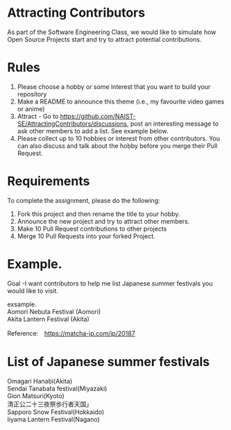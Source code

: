 # Attracting Contributors
As part of the Software Engineering Class, we would like to simulate how Open Source Projects start and try to attract potential contributions.

# Rules

1. Please choose a hobby or some interest that you want to build your repository
2. Make a README to announce this theme (i.e., my favourite video games or anime)
3. Attract - Go to https://github.com/NAIST-SE/AttractingContributors/discussions, post an interesting message to ask other members to add a list. See example below.
4. Please collect up to 10 hobbies or interest from other contributors. You can also discuss and talk about the hobby before you merge their Pull Request.

# Requirements
To complete the assignment, please do the following:
1. Fork this project and then rename the title to your hobby. 
2. Announce the new project and try to attract other members.
3. Make 10 Pull Request contributions to other projects
4. Merge 10 Pull Requests into your forked Project.

# Example. 
Goal -I want contributors to help me list Japanese summer festivals you would like to visit.

exsample.<br>
Aomori Nebuta Festival (Aomori)<br>
Akita Lantern Festival (Akita)

Reference:　https://matcha-jp.com/jp/20187

# List of Japanese summer festivals
Omagari Hanabi(Akita)<br>
Sendai Tanabata festival(Miyazaki)<br>
Gion Matsuri(Kyoto)<br>
清正公二十三夜祭歩行者天国」<br>
Sapporo Snow Festival(Hokkaido)<br>
Iiyama Lantern Festival(Nagano)<br>
